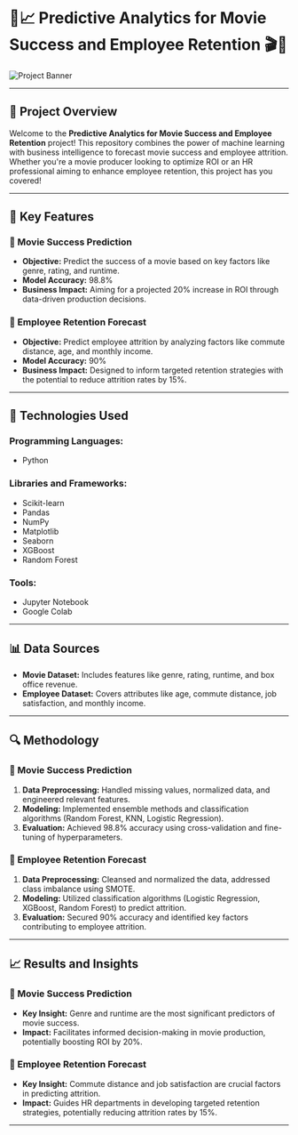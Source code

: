 # 🎥📈 Predictive Analytics for Movie Success and Employee Retention 🎬🏢

![Project Banner](https://path-to-your-banner-image)

---

## 🌟 Project Overview

Welcome to the **Predictive Analytics for Movie Success and Employee Retention** project! This repository combines the power of machine learning with business intelligence to forecast movie success and employee attrition. Whether you're a movie producer looking to optimize ROI or an HR professional aiming to enhance employee retention, this project has you covered!

---

## 🚀 Key Features

### 🎥 Movie Success Prediction
- **Objective:** Predict the success of a movie based on key factors like genre, rating, and runtime.
- **Model Accuracy:** 98.8%
- **Business Impact:** Aiming for a projected 20% increase in ROI through data-driven production decisions.

### 🏢 Employee Retention Forecast
- **Objective:** Predict employee attrition by analyzing factors like commute distance, age, and monthly income.
- **Model Accuracy:** 90%
- **Business Impact:** Designed to inform targeted retention strategies with the potential to reduce attrition rates by 15%.

---

## 🧠 Technologies Used

### **Programming Languages:**
- Python

### **Libraries and Frameworks:**
- Scikit-learn
- Pandas
- NumPy
- Matplotlib
- Seaborn
- XGBoost
- Random Forest

### **Tools:**
- Jupyter Notebook
- Google Colab

---

## 📊 Data Sources

- **Movie Dataset:** Includes features like genre, rating, runtime, and box office revenue.
- **Employee Dataset:** Covers attributes like age, commute distance, job satisfaction, and monthly income.

---

## 🔍 Methodology

### 🎥 Movie Success Prediction
1. **Data Preprocessing:** Handled missing values, normalized data, and engineered relevant features.
2. **Modeling:** Implemented ensemble methods and classification algorithms (Random Forest, KNN, Logistic Regression).
3. **Evaluation:** Achieved 98.8% accuracy using cross-validation and fine-tuning of hyperparameters.

### 🏢 Employee Retention Forecast
1. **Data Preprocessing:** Cleansed and normalized the data, addressed class imbalance using SMOTE.
2. **Modeling:** Utilized classification algorithms (Logistic Regression, XGBoost, Random Forest) to predict attrition.
3. **Evaluation:** Secured 90% accuracy and identified key factors contributing to employee attrition.

---

## 📈 Results and Insights

### 🎥 Movie Success Prediction
- **Key Insight:** Genre and runtime are the most significant predictors of movie success.
- **Impact:** Facilitates informed decision-making in movie production, potentially boosting ROI by 20%.

### 🏢 Employee Retention Forecast
- **Key Insight:** Commute distance and job satisfaction are crucial factors in predicting attrition.
- **Impact:** Guides HR departments in developing targeted retention strategies, potentially reducing attrition rates by 15%.

---
